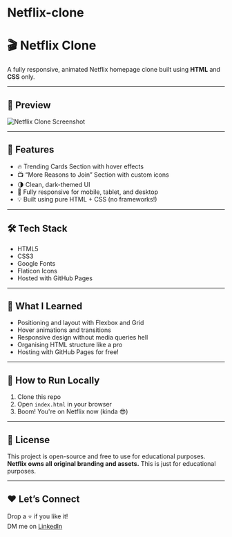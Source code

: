 # Netflix-clone
# 🎬 Netflix Clone

A fully responsive, animated Netflix homepage clone built using **HTML** and **CSS** only.

---

## 📸 Preview

![Netflix Clone Screenshot](<img width="1904" height="862" alt="Screenshot 2025-07-31 122113" src="https://github.com/user-attachments/assets/986dc1d7-d601-44f5-be49-1f3393056e63" />
) 

---

## 🚀 Features

- 🔥 Trending Cards Section with hover effects  
- 📺 “More Reasons to Join” Section with custom icons  
- 🌗 Clean, dark-themed UI  
- 📱 Fully responsive for mobile, tablet, and desktop  
- 💡 Built using pure HTML + CSS (no frameworks!)

---

## 🛠️ Tech Stack

- HTML5  
- CSS3  
- Google Fonts  
- Flaticon Icons  
- Hosted with GitHub Pages  

---

## 🧠 What I Learned

- Positioning and layout with Flexbox and Grid  
- Hover animations and transitions  
- Responsive design without media queries hell  
- Organising HTML structure like a pro  
- Hosting with GitHub Pages for free!

---

## 🧰 How to Run Locally

1. Clone this repo 
2. Open `index.html` in your browser  
3. Boom! You're on Netflix now (kinda 😎)

---

## 🧾 License

This project is open-source and free to use for educational purposes.  
**Netflix owns all original branding and assets.** This is just for educational purposes.

---

## ❤️ Let’s Connect

Drop a ⭐ if you like it!  
DM me on [LinkedIn](www.linkedin.com/in/vidushiai)




